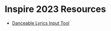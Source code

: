 # Inspire 2023 Resources

* [Danceable Lyrics Input Tool](../../docs/howto/danceable-lyrics-input-tool/README.md)